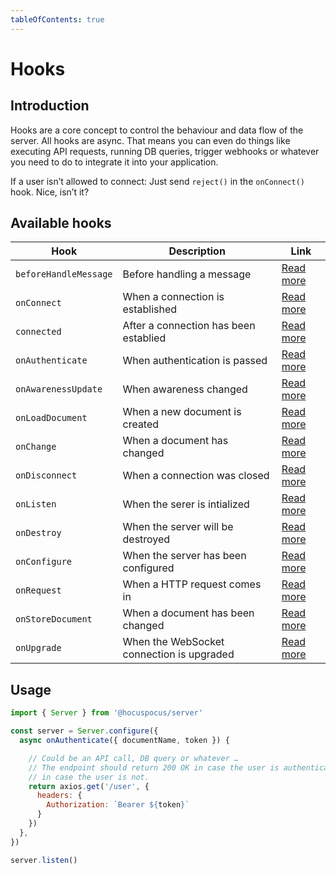 ```yaml
---
tableOfContents: true
---
```


# Hooks

## Introduction
Hooks are a core concept to control the behaviour and data flow of the server. All hooks are async. That means you can even do things like executing API requests, running DB queries, trigger webhooks or whatever you need to do to integrate it into your application.

If a user isn’t allowed to connect: Just send `reject()` in the `onConnect()` hook. Nice, isn’t it?

## Available hooks

| Hook                  | Description                               | Link                                          |
|-----------------------|-------------------------------------------|-----------------------------------------------|
| `beforeHandleMessage` | Before handling a message                 | [Read more](/api/hooks/before-handle-message) |
| `onConnect`           | When a connection is established          | [Read more](/api/hooks/on-connect)            |
| `connected`           | After a connection has been establied     | [Read more](/api/hooks/connected)             |
| `onAuthenticate`      | When authentication is passed             | [Read more](/api/hooks/on-authenticate)       |
| `onAwarenessUpdate`   | When awareness changed                    | [Read more](/api/hooks/on-awareness-update)   |
| `onLoadDocument`      | When a new document is created            | [Read more](/api/hooks/on-load-document)      |
| `onChange`            | When a document has changed               | [Read more](/api/hooks/on-change)             |
| `onDisconnect`        | When a connection was closed              | [Read more](/api/hooks/on-disconnect)         |
| `onListen`            | When the serer is intialized              | [Read more](/api/hooks/on-listen)             |
| `onDestroy`           | When the server will be destroyed         | [Read more](/api/hooks/on-destroy)            |
| `onConfigure`         | When the server has been configured       | [Read more](/api/hooks/on-configure)          |
| `onRequest`           | When a HTTP request comes in              | [Read more](/api/hooks/on-request)            |
| `onStoreDocument`     | When a document has been changed          | [Read more](/api/hooks/on-store-document)     |
| `onUpgrade`           | When the WebSocket connection is upgraded | [Read more](/api/hooks/on-upgrade)            |

## Usage

```js
import { Server } from '@hocuspocus/server'

const server = Server.configure({
  async onAuthenticate({ documentName, token }) {

    // Could be an API call, DB query or whatever …
    // The endpoint should return 200 OK in case the user is authenticated, and an http error
    // in case the user is not.
    return axios.get('/user', {
      headers: {
        Authorization: `Bearer ${token}`
      }
    })
  },
})

server.listen()
```
